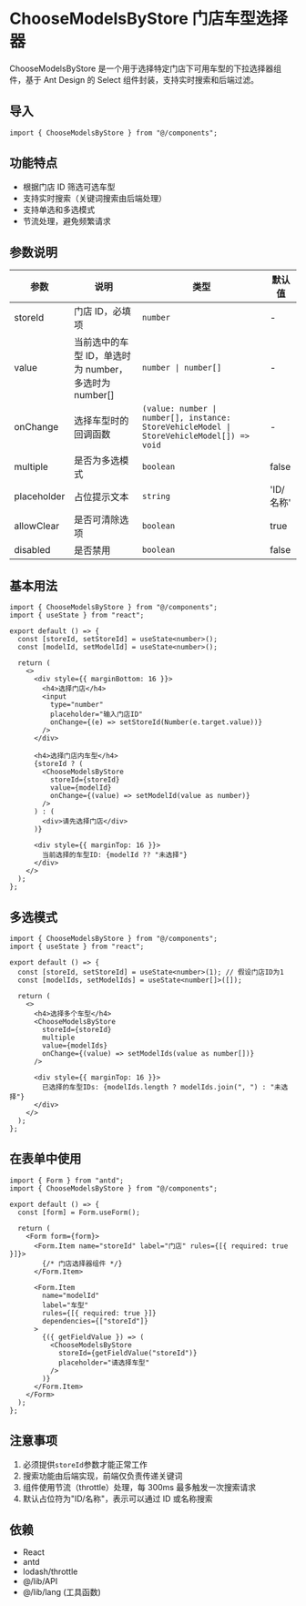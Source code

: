 # ChooseModelsByStore 门店车型选择器

ChooseModelsByStore 是一个用于选择特定门店下可用车型的下拉选择器组件，基于 Ant Design 的 Select 组件封装，支持实时搜索和后端过滤。

## 导入

```tsx
import { ChooseModelsByStore } from "@/components";
```

## 功能特点

- 根据门店 ID 筛选可选车型
- 支持实时搜索（关键词搜索由后端处理）
- 支持单选和多选模式
- 节流处理，避免频繁请求

## 参数说明

| 参数        | 说明                                                  | 类型                                                                                      | 默认值    |
| ----------- | ----------------------------------------------------- | ----------------------------------------------------------------------------------------- | --------- |
| storeId     | 门店 ID，必填项                                       | `number`                                                                                  | -         |
| value       | 当前选中的车型 ID，单选时为 number，多选时为 number[] | `number \| number[]`                                                                      | -         |
| onChange    | 选择车型时的回调函数                                  | `(value: number \| number[], instance: StoreVehicleModel \| StoreVehicleModel[]) => void` | -         |
| multiple    | 是否为多选模式                                        | `boolean`                                                                                 | false     |
| placeholder | 占位提示文本                                          | `string`                                                                                  | 'ID/名称' |
| allowClear  | 是否可清除选项                                        | `boolean`                                                                                 | true      |
| disabled    | 是否禁用                                              | `boolean`                                                                                 | false     |

## 基本用法

```tsx
import { ChooseModelsByStore } from "@/components";
import { useState } from "react";

export default () => {
  const [storeId, setStoreId] = useState<number>();
  const [modelId, setModelId] = useState<number>();

  return (
    <>
      <div style={{ marginBottom: 16 }}>
        <h4>选择门店</h4>
        <input
          type="number"
          placeholder="输入门店ID"
          onChange={(e) => setStoreId(Number(e.target.value))}
        />
      </div>

      <h4>选择门店内车型</h4>
      {storeId ? (
        <ChooseModelsByStore
          storeId={storeId}
          value={modelId}
          onChange={(value) => setModelId(value as number)}
        />
      ) : (
        <div>请先选择门店</div>
      )}

      <div style={{ marginTop: 16 }}>
        当前选择的车型ID: {modelId ?? "未选择"}
      </div>
    </>
  );
};
```

## 多选模式

```tsx
import { ChooseModelsByStore } from "@/components";
import { useState } from "react";

export default () => {
  const [storeId, setStoreId] = useState<number>(1); // 假设门店ID为1
  const [modelIds, setModelIds] = useState<number[]>([]);

  return (
    <>
      <h4>选择多个车型</h4>
      <ChooseModelsByStore
        storeId={storeId}
        multiple
        value={modelIds}
        onChange={(value) => setModelIds(value as number[])}
      />

      <div style={{ marginTop: 16 }}>
        已选择的车型IDs: {modelIds.length ? modelIds.join(", ") : "未选择"}
      </div>
    </>
  );
};
```

## 在表单中使用

```tsx
import { Form } from "antd";
import { ChooseModelsByStore } from "@/components";

export default () => {
  const [form] = Form.useForm();

  return (
    <Form form={form}>
      <Form.Item name="storeId" label="门店" rules={[{ required: true }]}>
        {/* 门店选择器组件 */}
      </Form.Item>

      <Form.Item
        name="modelId"
        label="车型"
        rules={[{ required: true }]}
        dependencies={["storeId"]}
      >
        {({ getFieldValue }) => (
          <ChooseModelsByStore
            storeId={getFieldValue("storeId")}
            placeholder="请选择车型"
          />
        )}
      </Form.Item>
    </Form>
  );
};
```

## 注意事项

1. 必须提供`storeId`参数才能正常工作
2. 搜索功能由后端实现，前端仅负责传递关键词
3. 组件使用节流（throttle）处理，每 300ms 最多触发一次搜索请求
4. 默认占位符为"ID/名称"，表示可以通过 ID 或名称搜索

## 依赖

- React
- antd
- lodash/throttle
- @/lib/API
- @/lib/lang (工具函数)
